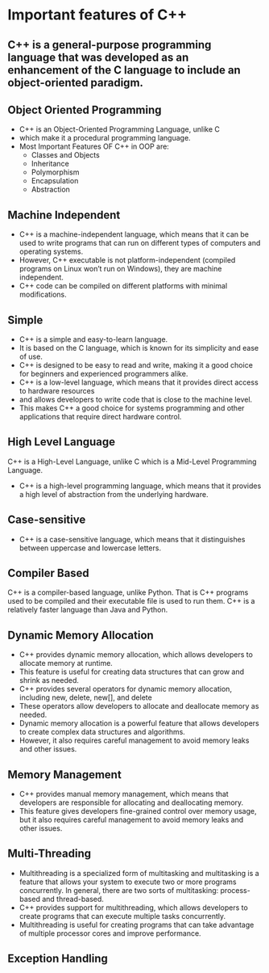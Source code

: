 # Important features of C++

## C++ is a general-purpose programming language that was developed as an enhancement of the C language to include an object-oriented paradigm.

## Object Oriented Programming
- C++ is an Object-Oriented Programming Language, unlike C
- which make it a procedural programming language.
- Most Important Features OF C++ in OOP are:
    - Classes and Objects
    - Inheritance
    - Polymorphism
    - Encapsulation
    - Abstraction

## Machine Independent
- C++ is a machine-independent language, which means that it can be used to write programs that can run on different types of computers and operating systems.
- However, C++ executable is not platform-independent (compiled programs on Linux won’t run on Windows), they are machine independent.
- C++ code can be compiled on different platforms with minimal modifications.

## Simple
- C++ is a simple and easy-to-learn language.
- It is based on the C language, which is known for its simplicity and ease of use.
- C++ is designed to be easy to read and write, making it a good choice for beginners and experienced programmers alike.
- C++ is a low-level language, which means that it provides direct access to hardware resources
- and allows developers to write code that is close to the machine level.
- This makes C++ a good choice for systems programming and other applications that require direct hardware control.

## High Level Language
C++ is a High-Level Language, unlike C which is a Mid-Level Programming Language.
- C++ is a high-level programming language, which means that it provides a high level of abstraction from the underlying hardware.

## Case-sensitive
- C++ is a case-sensitive language, which means that it distinguishes between uppercase and lowercase letters.

## Compiler Based
C++ is a compiler-based language, unlike Python. That is C++ programs used to be compiled and their executable file is used to run them. C++ is a relatively faster language than Java and Python.

## Dynamic Memory Allocation
- C++ provides dynamic memory allocation, which allows developers to allocate memory at runtime.
- This feature is useful for creating data structures that can grow and shrink as needed.
- C++ provides several operators for dynamic memory allocation, including new, delete, new[], and delete
- These operators allow developers to allocate and deallocate memory as needed.
- Dynamic memory allocation is a powerful feature that allows developers to create complex data structures and algorithms.
- However, it also requires careful management to avoid memory leaks and other issues.

## Memory Management
- C++ provides manual memory management, which means that developers are responsible for allocating and deallocating memory.
- This feature gives developers fine-grained control over memory usage, but it also requires careful management to avoid memory leaks and other issues.

## Multi-Threading
- Multithreading is a specialized form of multitasking and multitasking is a feature that allows your system to execute two or more programs concurrently. In general, there are two sorts of multitasking: process-based and thread-based.
- C++ provides support for multithreading, which allows developers to create programs that can execute multiple tasks concurrently.
- Multithreading is useful for creating programs that can take advantage of multiple processor cores and improve performance.

## Exception Handling